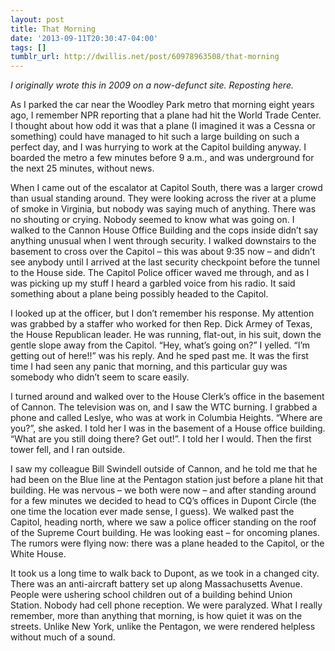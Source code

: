 ```yaml
---
layout: post
title: That Morning
date: '2013-09-11T20:30:47-04:00'
tags: []
tumblr_url: http://dwillis.net/post/60978963508/that-morning
---
```

_I originally wrote this in 2009 on a now-defunct site. Reposting here._

As I parked the car near the Woodley Park metro that morning eight years ago, I remember NPR reporting that a plane had hit the World Trade Center. I thought about how odd it was that a plane (I imagined it was a Cessna or something) could have managed to hit such a large building on such a perfect day, and I was hurrying to work at the Capitol building anyway. I boarded the metro a few minutes before 9 a.m., and was underground for the next 25 minutes, without news.

When I came out of the escalator at Capitol South, there was a larger crowd than usual standing around. They were looking across the river at a plume of smoke in Virginia, but nobody was saying much of anything. There was no shouting or crying. Nobody seemed to know what was going on. I walked to the Cannon House Office Building and the cops inside didn’t say anything unusual when I went through security. I walked downstairs to the basement to cross over the Capitol – this was about 9:35 now – and didn’t see anybody until I arrived at the last security checkpoint before the tunnel to the House side. The Capitol Police officer waved me through, and as I was picking up my stuff I heard a garbled voice from his radio. It said something about a plane being possibly headed to the Capitol.

I looked up at the officer, but I don’t remember his response. My attention was grabbed by a staffer who worked for then Rep. Dick Armey of Texas, the House Republican leader. He was running, flat-out, in his suit, down the gentle slope away from the Capitol. “Hey, what’s going on?” I yelled. “I’m getting out of here!!” was his reply. And he sped past me. It was the first time I had seen any panic that morning, and this particular guy was somebody who didn’t seem to scare easily.

I turned around and walked over to the House Clerk’s office in the basement of Cannon. The television was on, and I saw the WTC burning. I grabbed a phone and called Leslye, who was at work in Columbia Heights. “Where are you?”, she asked. I told her I was in the basement of a House office building. “What are you still doing there? Get out!”. I told her I would. Then the first tower fell, and I ran outside.

I saw my colleague Bill Swindell outside of Cannon, and he told me that he had been on the Blue line at the Pentagon station just before a plane hit that building. He was nervous – we both were now – and after standing around for a few minutes we decided to head to CQ’s offices in Dupont Circle (the one time the location ever made sense, I guess). We walked past the Capitol, heading north, where we saw a police officer standing on the roof of the Supreme Court building. He was looking east – for oncoming planes. The rumors were flying now: there was a plane headed to the Capitol, or the White House.

It took us a long time to walk back to Dupont, as we took in a changed city. There was an anti-aircraft battery set up along Massachusetts Avenue. People were ushering school children out of a building behind Union Station. Nobody had cell phone reception. We were paralyzed. What I really remember, more than anything that morning, is how quiet it was on the streets. Unlike New York, unlike the Pentagon, we were rendered helpless without much of a sound.
